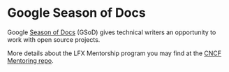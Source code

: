 # Google Season of Docs

Google [Season of Docs](https://developers.google.com/season-of-docs) (GSoD) gives technical writers an opportunity to work with open source projects.

More details about the LFX Mentorship program you may find at the [CNCF Mentoring repo](https://github.com/cncf/mentoring/blob/main/README.md).
